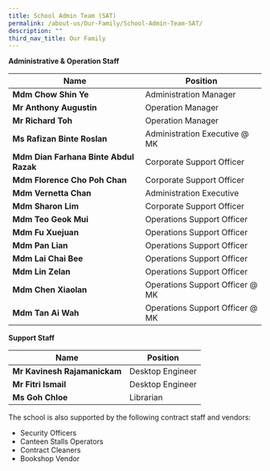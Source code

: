 ```yaml
---
title: School Admin Team (SAT)
permalink: /about-us/Our-Family/School-Admin-Team-SAT/
description: ""
third_nav_title: Our Family
---
```

**Administrative & Operation Staff**

| Name| Position |
| -------- | -------- | 
| **Mdm Chow Shin Ye**     | Administration Manager     | 
|**Mr Anthony Augustin**|Operation Manager
|**Mr Richard Toh**|Operation Manager
|**Ms Rafizan Binte Roslan**|Administration Executive @ MK
|**Mdm Dian Farhana Binte Abdul Razak**|Corporate Support Officer
|**Mdm Florence Cho Poh Chan**|Corporate Support Officer
|**Mdm Vernetta Chan**|Administration Executive
|**Mdm Sharon Lim**|Corporate Support Officer
|**Mdm Teo Geok Mui**|Operations Support Officer
|**Mdm Fu Xuejuan**|Operations Support Officer
|**Mdm Pan Lian**|Operations Support Officer
|**Mdm Lai Chai Bee**|Operations Support Officer
|**Mdm Lin Zelan**|Operations Support Officer
|**Mdm Chen Xiaolan**|Operations Support Officer @ MK
|**Mdm Tan Ai Wah**|Operations Support Officer @ MK

**Support Staff**



| Name| Position |
| -------- | -------- | 
|**Mr Kavinesh Rajamanickam**|Desktop Engineer
|**Mr Fitri Ismail**|Desktop Engineer
|**Ms Goh Chloe**|Librarian

The school is also supported by the following contract staff and vendors:

*   Security Officers
*   Canteen Stalls Operators
*   Contract Cleaners
*   Bookshop Vendor